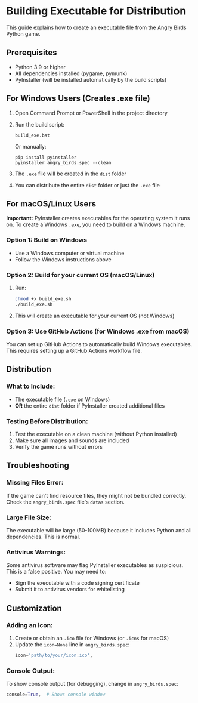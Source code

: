 # Building Executable for Distribution

This guide explains how to create an executable file from the Angry Birds Python game.

## Prerequisites

- Python 3.9 or higher
- All dependencies installed (pygame, pymunk)
- PyInstaller (will be installed automatically by the build scripts)

## For Windows Users (Creates .exe file)

1. Open Command Prompt or PowerShell in the project directory
2. Run the build script:
   ```
   build_exe.bat
   ```
   
   Or manually:
   ```
   pip install pyinstaller
   pyinstaller angry_birds.spec --clean
   ```

3. The `.exe` file will be created in the `dist` folder
4. You can distribute the entire `dist` folder or just the `.exe` file

## For macOS/Linux Users

**Important:** PyInstaller creates executables for the operating system it runs on. To create a Windows `.exe`, you need to build on a Windows machine.

### Option 1: Build on Windows
- Use a Windows computer or virtual machine
- Follow the Windows instructions above

### Option 2: Build for your current OS (macOS/Linux)
1. Run:
   ```bash
   chmod +x build_exe.sh
   ./build_exe.sh
   ```
   
2. This will create an executable for your current OS (not Windows)

### Option 3: Use GitHub Actions (for Windows .exe from macOS)
You can set up GitHub Actions to automatically build Windows executables. This requires setting up a GitHub Actions workflow file.

## Distribution

### What to Include:
- The executable file (`.exe` on Windows)
- **OR** the entire `dist` folder if PyInstaller created additional files

### Testing Before Distribution:
1. Test the executable on a clean machine (without Python installed)
2. Make sure all images and sounds are included
3. Verify the game runs without errors

## Troubleshooting

### Missing Files Error:
If the game can't find resource files, they might not be bundled correctly. Check the `angry_birds.spec` file's `datas` section.

### Large File Size:
The executable will be large (50-100MB) because it includes Python and all dependencies. This is normal.

### Antivirus Warnings:
Some antivirus software may flag PyInstaller executables as suspicious. This is a false positive. You may need to:
- Sign the executable with a code signing certificate
- Submit it to antivirus vendors for whitelisting

## Customization

### Adding an Icon:
1. Create or obtain an `.ico` file for Windows (or `.icns` for macOS)
2. Update the `icon=None` line in `angry_birds.spec`:
   ```python
   icon='path/to/your/icon.ico',
   ```

### Console Output:
To show console output (for debugging), change in `angry_birds.spec`:
```python
console=True,  # Shows console window
```

